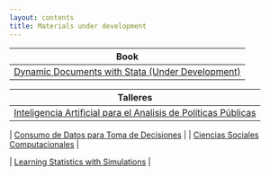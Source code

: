 ```yaml
---
layout: contents
title: Materials under development
---
```


| Book |
| :---:  |
| [Dynamic Documents with Stata (Under Development)](training/dynamic-documents/dynamicdocs-stata.md)   |

| Talleres |
|:-------------:|
| [Inteligencia Artificial para el Analisis de Políticas Públicas](workshops/ia_politicas/ia_politicas.md) |

| [Consumo de Datos para Toma de Decisiones](workshops/consumer/consumer.md)  |
| [Ciencias Sociales Computacionales](training/ciencias-sociales-computacionales.md)   |

| [Learning Statistics with Simulations]()   |
